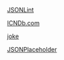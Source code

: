 
[JSONLint](https://jsonlint.com/)

[ICNDb.com](http://www.icndb.com/api/)

[joke](http://api.icndb.com/jokes/random/3)

[JSONPlaceholder](https://jsonplaceholder.typicode.com/)